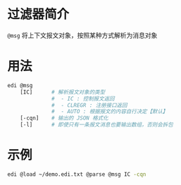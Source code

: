# 过滤器简介

`@msg` 将上下文报文对象，按照某种方式解析为消息对象

# 用法

```bash
edi @msg 
    [IC]      # 解析报文对象的类型
              #  - IC : 控制报文返回
              #  - CLREGR : 注册接口返回
              #  - AUTO : 根据报文的内容自行决定【默认】
    [-cqn]    # 输出的 JSON 格式化
    [-l]      # 即使只有一条报文消息也要输出数组，否则会拆包
```

# 示例

```bash
edi @load ~/demo.edi.txt @parse @msg IC -cqn
```
